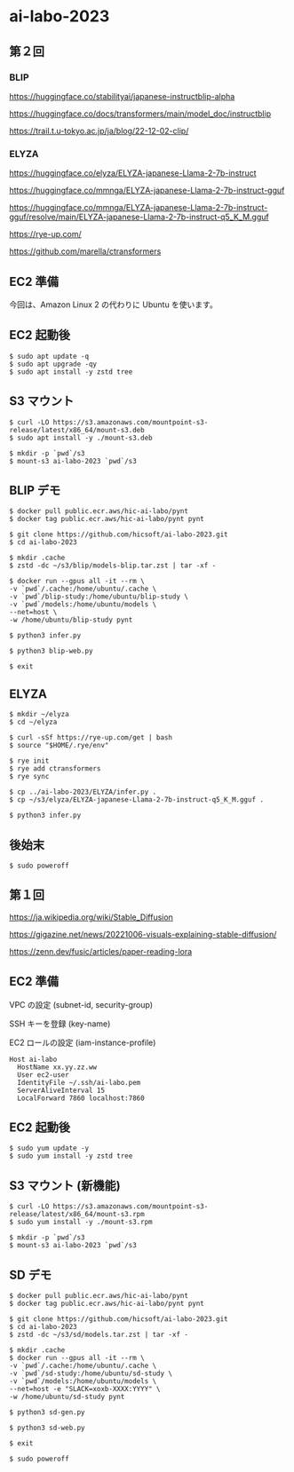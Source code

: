 # ai-labo-2023

## 第２回

### BLIP

https://huggingface.co/stabilityai/japanese-instructblip-alpha

https://huggingface.co/docs/transformers/main/model_doc/instructblip

https://trail.t.u-tokyo.ac.jp/ja/blog/22-12-02-clip/


### ELYZA

https://huggingface.co/elyza/ELYZA-japanese-Llama-2-7b-instruct

https://huggingface.co/mmnga/ELYZA-japanese-Llama-2-7b-instruct-gguf

https://huggingface.co/mmnga/ELYZA-japanese-Llama-2-7b-instruct-gguf/resolve/main/ELYZA-japanese-Llama-2-7b-instruct-q5_K_M.gguf

https://rye-up.com/

https://github.com/marella/ctransformers


## EC2 準備

今回は、Amazon Linux 2 の代わりに Ubuntu を使います。

## EC2 起動後

```
$ sudo apt update -q
$ sudo apt upgrade -qy
$ sudo apt install -y zstd tree
```

## S3 マウント

```
$ curl -LO https://s3.amazonaws.com/mountpoint-s3-release/latest/x86_64/mount-s3.deb
$ sudo apt install -y ./mount-s3.deb

$ mkdir -p `pwd`/s3
$ mount-s3 ai-labo-2023 `pwd`/s3
```

## BLIP デモ

```
$ docker pull public.ecr.aws/hic-ai-labo/pynt
$ docker tag public.ecr.aws/hic-ai-labo/pynt pynt

$ git clone https://github.com/hicsoft/ai-labo-2023.git
$ cd ai-labo-2023

$ mkdir .cache
$ zstd -dc ~/s3/blip/models-blip.tar.zst | tar -xf -

$ docker run --gpus all -it --rm \
-v `pwd`/.cache:/home/ubuntu/.cache \
-v `pwd`/blip-study:/home/ubuntu/blip-study \
-v `pwd`/models:/home/ubuntu/models \
--net=host \
-w /home/ubuntu/blip-study pynt
```

```
$ python3 infer.py

$ python3 blip-web.py

$ exit
```

## ELYZA

```
$ mkdir ~/elyza
$ cd ~/elyza

$ curl -sSf https://rye-up.com/get | bash
$ source "$HOME/.rye/env"

$ rye init
$ rye add ctransformers
$ rye sync

$ cp ../ai-labo-2023/ELYZA/infer.py .
$ cp ~/s3/elyza/ELYZA-japanese-Llama-2-7b-instruct-q5_K_M.gguf .

$ python3 infer.py
```

## 後始末

```
$ sudo poweroff
```

## 第１回

https://ja.wikipedia.org/wiki/Stable_Diffusion

https://gigazine.net/news/20221006-visuals-explaining-stable-diffusion/

https://zenn.dev/fusic/articles/paper-reading-lora

## EC2 準備

VPC の設定 (subnet-id, security-group)

SSH キーを登録 (key-name)

EC2 ロールの設定 (iam-instance-profile)

```
Host ai-labo
  HostName xx.yy.zz.ww
  User ec2-user
  IdentityFile ~/.ssh/ai-labo.pem
  ServerAliveInterval 15
  LocalForward 7860 localhost:7860
```

## EC2 起動後

```
$ sudo yum update -y
$ sudo yum install -y zstd tree
```

## S3 マウント (新機能)

```
$ curl -LO https://s3.amazonaws.com/mountpoint-s3-release/latest/x86_64/mount-s3.rpm
$ sudo yum install -y ./mount-s3.rpm

$ mkdir -p `pwd`/s3
$ mount-s3 ai-labo-2023 `pwd`/s3
```

## SD デモ

```
$ docker pull public.ecr.aws/hic-ai-labo/pynt
$ docker tag public.ecr.aws/hic-ai-labo/pynt pynt

$ git clone https://github.com/hicsoft/ai-labo-2023.git
$ cd ai-labo-2023
$ zstd -dc ~/s3/sd/models.tar.zst | tar -xf -

$ mkdir .cache
$ docker run --gpus all -it --rm \
-v `pwd`/.cache:/home/ubuntu/.cache \
-v `pwd`/sd-study:/home/ubuntu/sd-study \
-v `pwd`/models:/home/ubuntu/models \
--net=host -e "SLACK=xoxb-XXXX:YYYY" \
-w /home/ubuntu/sd-study pynt
```

```
$ python3 sd-gen.py

$ python3 sd-web.py

$ exit
```

```
$ sudo poweroff
```
